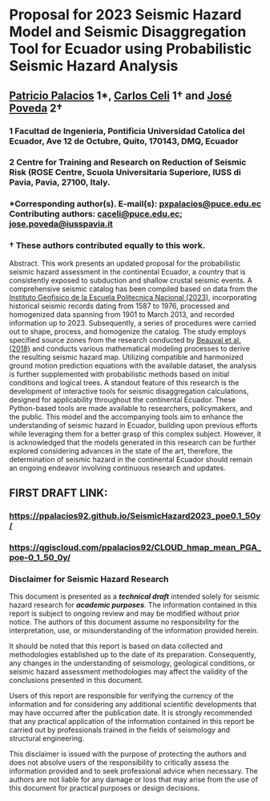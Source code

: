 # Proposal for 2023 Seismic Hazard Model and Seismic Disaggregation Tool for Ecuador using Probabilistic Seismic Hazard Analysis
## [Patricio Palacios](https://github.com/ppalacios92) 1*, [Carlos Celi](https://github.com/Normando1945) 1† and [José Poveda](https://github.com/JosePovedaHinojosa) 2†
### 1 Facultad de Ingenieria, Pontificia Universidad Catolica del Ecuador, Ave 12 de Octubre, Quito, 170143, DMQ, Ecuador
### 2 Centre for Training and Research on Reduction of Seismic Risk (ROSE Centre, Scuola Universitaria Superiore, IUSS di Pavia, Pavia, 27100, Italy.

### *Corresponding author(s). E-mail(s): [pxpalacios@puce.edu.ec](https://github.com/ppalacios92) Contributing authors: [caceli@puce.edu.ec](https://github.com/Normando1945); [jose.poveda@iusspavia.it](https://github.com/JosePovedaHinojosa)
### † These authors contributed equally to this work.



Abstract. This work presents an updated proposal for the probabilistic seismic hazard assessment in the continental Ecuador, a country that is consistently exposed to subduction and shallow crustal seismic events. A comprehensive seismic catalog has been compiled based on data from the [Instituto Geofisico de la Escuela Politecnica Nacional (2023)](https://www.igepn.edu.ec/), incorporating historical seismic records dating from 1587 to 1976, processed and homogenized data spanning from 1901 to March 2013, and recorded information up to 2023. Subsequently, a series of procedures were carried out to shape, process, and homogenize the catalog. The study employs specified source zones from the research conducted by [Beauval et al. (2018)](https://doi.org/10.1785/0120170259) and conducts various mathematical modeling processes to derive the resulting seismic hazard map. Utilizing compatible and harmonized ground motion prediction equations with the available dataset, the analysis is further supplemented with probabilistic methods based on initial conditions and logical trees. A standout feature of this research is the development of interactive tools for seismic disaggregation calculations, designed for applicability throughout the continental Ecuador. These Python-based tools are made available to researchers, policymakers, and the public. This model and the accompanying tools aim to enhance the understanding of seismic hazard in Ecuador, building upon previous efforts while leveraging them for a better grasp of this complex subject. However, it is acknowledged that the models generated in this research can be further explored considering advances in the state of the art, therefore, the determination of seismic hazard in the continental Ecuador should remain an ongoing endeavor involving continuous research and updates.

## FIRST DRAFT LINK: 
### https://ppalacios92.github.io/SeismicHazard2023_poe0.1_50y/
### https://qgiscloud.com/ppalacios92/CLOUD_hmap_mean_PGA_poe-0_1_50_0y/

### Disclaimer for Seismic Hazard Research

This document is presented as a ***technical draft*** intended solely for seismic hazard research for ***academic purposes***. The information contained in this report is subject to ongoing review and may be modified without prior notice. The authors of this document assume no responsibility for the interpretation, use, or misunderstanding of the information provided herein.

It should be noted that this report is based on data collected and methodologies established up to the date of its preparation. Consequently, any changes in the understanding of seismology, geological conditions, or seismic hazard assessment methodologies may affect the validity of the conclusions presented in this document.

Users of this report are responsible for verifying the currency of the information and for considering any additional scientific developments that may have occurred after the publication date. It is strongly recommended that any practical application of the information contained in this report be carried out by professionals trained in the fields of seismology and structural engineering.

This disclaimer is issued with the purpose of protecting the authors and does not absolve users of the responsibility to critically assess the information provided and to seek professional advice when necessary. The authors are not liable for any damage or loss that may arise from the use of this document for practical purposes or design decisions.
